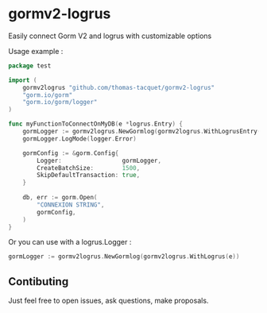 # gormv2-logrus
Easily connect Gorm V2 and logrus with customizable options

Usage example : 

```go
package test

import (
	gormv2logrus "github.com/thomas-tacquet/gormv2-logrus"
	"gorm.io/gorm"
	"gorm.io/gorm/logger"
)

func myFunctionToConnectOnMyDB(e *logrus.Entry) {
	gormLogger := gormv2logrus.NewGormlog(gormv2logrus.WithLogrusEntry(e))
	gormLogger.LogMode(logger.Error)

	gormConfig := &gorm.Config{
		Logger:                 gormLogger,
		CreateBatchSize:        1500,
		SkipDefaultTransaction: true,
	}
	
	db, err := gorm.Open(
		"CONNEXION STRING",
		gormConfig,
	)
}
```

Or you can use with a logrus.Logger :

```go
gormLogger := gormv2logrus.NewGormlog(gormv2logrus.WithLogrus(e))
```

## Contibuting 

Just feel free to open issues, ask questions, make proposals.